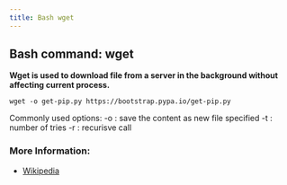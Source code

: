 ```yaml
---
title: Bash wget
---
```

## Bash command: wget

**Wget is used to download file from a server in the background without affecting current process.**

```
wget -o get-pip.py https://bootstrap.pypa.io/get-pip.py
```

Commonly used options:
  -o : save the content as new file specified
  -t : number of tries
  -r : recurisve call

### More Information:
* [Wikipedia](https://en.wikipedia.org/wiki/Wget)
